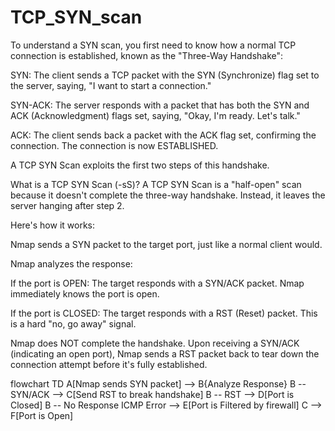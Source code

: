 # TCP_SYN_scan
To understand a SYN scan, you first need to know how a normal TCP connection is established, known as the "Three-Way Handshake":

SYN: The client sends a TCP packet with the SYN (Synchronize) flag set to the server, saying, "I want to start a connection."

SYN-ACK: The server responds with a packet that has both the SYN and ACK (Acknowledgment) flags set, saying, "Okay, I'm ready. Let's talk."

ACK: The client sends back a packet with the ACK flag set, confirming the connection. The connection is now ESTABLISHED.

A TCP SYN Scan exploits the first two steps of this handshake.

What is a TCP SYN Scan (-sS)?
A TCP SYN Scan is a "half-open" scan because it doesn't complete the three-way handshake. Instead, it leaves the server hanging after step 2.

Here's how it works:

Nmap sends a SYN packet to the target port, just like a normal client would.

Nmap analyzes the response:

If the port is OPEN: The target responds with a SYN/ACK packet. Nmap immediately knows the port is open.

If the port is CLOSED: The target responds with a RST (Reset) packet. This is a hard "no, go away" signal.

Nmap does NOT complete the handshake. Upon receiving a SYN/ACK (indicating an open port), Nmap sends a RST packet back to tear down the connection attempt before it's fully established.



flowchart TD A[Nmap sends SYN packet] --> B{Analyze Response} B -- SYN/ACK --> C[Send RST
to break handshake] B -- RST --> D[Port is Closed] B -- No Response
ICMP Error --> E[Port is Filtered
by firewall] C --> F[Port is Open]
